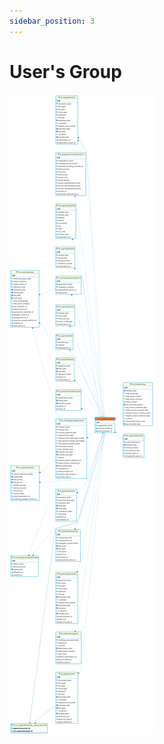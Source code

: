 ```yaml
---
sidebar_position: 3
---
```


# User's Group

![alt text](<../../../../../../../../../../static/img/prismaenterprise - int_organizationbase.png>)
